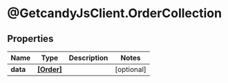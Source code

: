 # @GetcandyJsClient.OrderCollection

## Properties

Name | Type | Description | Notes
------------ | ------------- | ------------- | -------------
**data** | [**[Order]**](Order.md) |  | [optional] 


